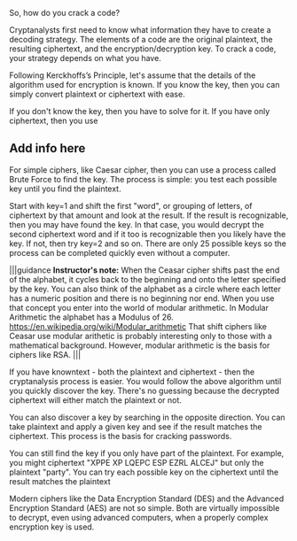 So, how do you crack a code?

Cryptanalysts first need to know what information they have to create a decoding strategy.  The elements of a code are the original plaintext, the resulting ciphertext, and the encryption/decryption key. To crack a code, your strategy depends on what you have. 

Following Kerckhoffs’s Principle, let's assume that the details of the algorithm used for encryption is known. If you know the key, then you can simply convert plaintext or ciphertext with ease.

If you don't know the key, then you have to solve for it.  If you have only ciphertext, then you use 

## Add info here
For simple ciphers, like Caesar cipher, then you can use a process called Brute Force to find the key. The process is simple: you test each possible key until you find the plaintext. 

Start with key=1 and shift the first "word", or grouping of letters, of ciphertext by that amount and look at the result. If the result is recognizable, then you may have found the key. In that case, you would decrypt the second ciphertext word and if it too is recognizable then you likely have the key. If not, then try key=2 and so on. There are only 25 possible keys so the process can be completed quickly even without a computer.

|||guidance
**Instructor's note:**  When the Ceasar cipher shifts past the end of the alphabet, it cycles back to the beginning and onto the letter specified by the key. You can also think of the alphabet as a circle where each letter has a numeric position and there is no beginning nor end. When you use that concept you enter into the world of modular arithmetic. In Modular Arithmetic the alphabet has a Modulus of 26.
https://en.wikipedia.org/wiki/Modular_arithmetic
That shift ciphers like Ceasar use modular arithetic is probably interesting only to those with a mathematical background. However, modular arithmetic is the basis for ciphers like RSA.
|||

If you have knowntext - both the plaintext and ciphertext - then the cryptanalysis process is easier. You would follow the above algorithm until you quickly discover the key. There's no guessing because the decrypted ciphertext will either match the plaintext or not.

You can also discover a key by searching in the opposite direction. You can take plaintext and apply a given key and see if the result matches the ciphertext. This process is the basis for cracking passwords.

You can still find the key if you only have part of the plaintext. For example, you might ciphertext "XPPE XP LQEPC ESP EZRL ALCEJ" but only the plaintext "party". You can try each possible key on the ciphertext until the result matches the plaintext

 
Modern ciphers like the Data Encryption Standard (DES) and the Advanced Encryption Standard (AES) are not so simple. Both are virtually impossible to decrypt, even using advanced computers, when a properly complex encryption key is used.  
